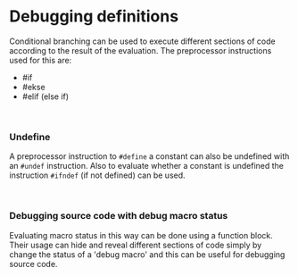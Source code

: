 # Debugging definitions

Conditional branching can be used to execute different sections of code according to the result of the evaluation. The preprocessor instructions used for this are:

- #if
- #ekse
- #elif (else if) 

<br>

### Undefine

A preprocessor instruction to `#define` a constant can also be undefined with an `#undef` instruction. Also to evaluate whether a constant is undefined the instruction `#ifndef` (if not defined) can be used. 

<br>

### Debugging source code with debug macro status

Evaluating macro status in this way can be done using a function block. Their usage can hide and reveal different sections of code simply by change the status of a 'debug macro' and this can be useful for debugging source code. 

